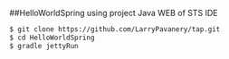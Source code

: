 ##HelloWorldSpring using project Java WEB of STS IDE

```sh
$ git clone https://github.com/LarryPavanery/tap.git
$ cd HelloWorldSpring
$ gradle jettyRun
```


